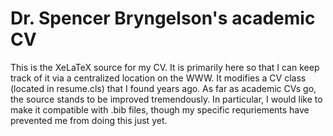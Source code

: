 # Dr. Spencer Bryngelson's academic CV

This is the XeLaTeX source for my CV.
It is primarily here so that I can keep track of it via a centralized location on the WWW.
It modifies a CV class (located in resume.cls) that I found years ago.
As far as academic CVs go, the source stands to be improved tremendously. 
In particular, I would like to make it compatible with .bib files, though my specific requriements have prevented me from doing this just yet.
